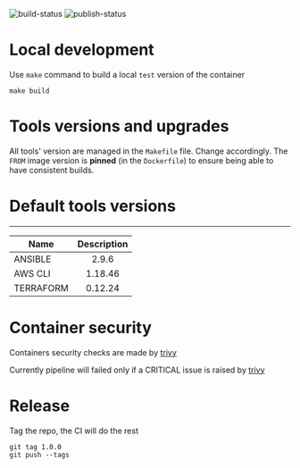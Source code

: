 
![build-status](https://github.com/Wefactorit/docker-workstation-img/workflows/build-workflow/badge.svg)  ![publish-status](https://github.com/Wefactorit/docker-workstation-img/workflows/publish-workflow/badge.svg)

# Local development

Use `make` command to build a local `test` version of the container
```
make build
```

# Tools versions and upgrades

All tools' version are managed in the `Makefile` file. Change accordingly.
The `FROM` image version is **pinned** (in the `Dockerfile`) to ensure being able to have consistent builds.

# Default tools versions

----------------------
| Name | Description |
|------|:-------------:|
| ANSIBLE | 2.9.6 |
| AWS CLI | 1.18.46 |
| TERRAFORM | 0.12.24 |

# Container security

Containers security checks are made by [trivy](https://github.com/aquasecurity/trivy)

Currently pipeline will failed only if a CRITICAL issue is raised by [trivy](https://github.com/aquasecurity/trivy)

# Release

Tag the repo, the CI will do the rest
```
git tag 1.0.0
git push --tags
```
